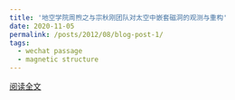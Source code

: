 ```yaml
---
title: '地空学院周煦之与宗秋刚团队对太空中嵌套磁洞的观测与重构'
date: 2020-11-05
permalink: /posts/2012/08/blog-post-1/
tags:
  - wechat passage
  - magnetic structure
---
```


[阅读全文](https://mp.weixin.qq.com/s/5-D3u32jglwpDLneyPwf7Q)
